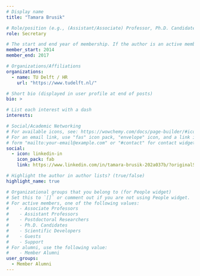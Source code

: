 ```yaml
---
# Display name
title: "Tamara Brusik"

# Role/position (e.g., (Assistant/Associate) Professor, Ph.D. Candidate)
role: Secretary

# The start and end year of membership. If the author is an active member, leave member_end empty. Otherwise, fill in.
member_start: 2014
member_end: 2017

# Organizations/Affiliations
organizations:
  - name: TU Delft / HR
    url: "https://www.tudelft.nl/"

# Short bio (displayed in user profile at end of posts)
bio: >

# List each interest with a dash
interests:

# Social/Academic Networking
# For available icons, see: https://wowchemy.com/docs/page-builder/#icons
# For an email link, use "fas" icon pack, "envelope" icon, and a link in the
# form "mailto:your-email@example.com" or "#contact" for contact widget.
social:
  - icon: linkedin-in
    icon_pack: fab
    link: https://www.linkedin.com/in/tamara-brusik-202a037b/?originalSubdomain=nl

# Highlight the author in author lists? (true/false)
highlight_name: true

# Organizational groups that you belong to (for People widget)
# Set this to `[]` or comment out if you are not using People widget.
# For active members, one of the following values: 
#    - Associate Professors
#    - Assistant Professors
#    - Postdoctoral Researchers
#    - Ph.D. Candidates
#    - Scientific Developers
#    - Guests
#    - Support
# For alumni, use the following value:
#    - Member Alumni
user_groups:
  - Member Alumni
---
```

